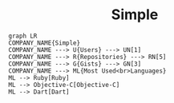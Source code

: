 <h1 align="center">Simple</h1>

```mermaid
graph LR
COMPANY_NAME{Simple}
COMPANY_NAME ---> U{Users} ---> UN[1]
COMPANY_NAME ---> R{Repositories} ---> RN[5]
COMPANY_NAME ---> G{Gists} ---> GN[3]
COMPANY_NAME ---> ML{Most Used<br>Languages}
ML --> Ruby[Ruby]
ML --> Objective-C[Objective-C]
ML --> Dart[Dart]
```
